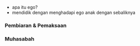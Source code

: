 - apa itu ego?
- mendidik dengan menghadapi ego anak dengan sebaliknya


### Pembiaran & Pemaksaan


### Muhasabah

